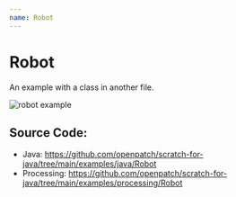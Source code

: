 ```yaml
---
name: Robot
---
```


# Robot

An example with a class in another file.

![robot example](/assets/robot.gif)

## Source Code:

- Java: https://github.com/openpatch/scratch-for-java/tree/main/examples/java/Robot
- Processing: https://github.com/openpatch/scratch-for-java/tree/main/examples/processing/Robot